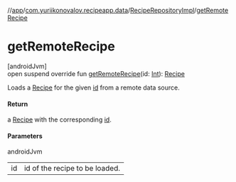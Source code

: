 //[app](../../../index.md)/[com.yuriikonovalov.recipeapp.data](../index.md)/[RecipeRepositoryImpl](index.md)/[getRemoteRecipe](get-remote-recipe.md)

# getRemoteRecipe

[androidJvm]\
open suspend override fun [getRemoteRecipe](get-remote-recipe.md)(id: [Int](https://kotlinlang.org/api/latest/jvm/stdlib/kotlin/-int/index.html)): [Recipe](../../com.yuriikonovalov.recipeapp.application.entities/-recipe/index.md)

Loads a [Recipe](../../com.yuriikonovalov.recipeapp.application.entities/-recipe/index.md) for the given [id](get-remote-recipe.md) from a remote data source.

#### Return

a [Recipe](../../com.yuriikonovalov.recipeapp.application.entities/-recipe/index.md) with the corresponding [id](get-remote-recipe.md).

#### Parameters

androidJvm

| | |
|---|---|
| id | id of the recipe to be loaded. |
